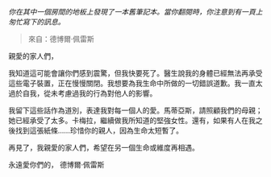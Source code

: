 _你在其中一個房間的地板上發現了一本舊筆記本。當你翻閱時，你注意到有一頁上匆忙寫下的訊息。_

> 來自：德博爾·佩雷斯

親愛的家人們，

我知道這可能會讓你們感到震驚，但我快要死了。醫生說我的身體已經無法再承受這些電子裝置，正在慢慢關閉。我想要為我生命中所做的一切錯誤道歉。我一直太過於自我，從未考慮過我的行為對他人的影響。

我留下這些話作為道別，表達我對每一個人的愛。馬蒂亞斯，請照顧我們的母親；她已經承受了太多。卡梅拉，繼續做我所知道的堅強女性。還有，如果有人在我之後找到這張紙條……珍惜你的親人，因為生命太短暫了。

再見了，我親愛的家人們，希望在另一個生命或維度再相遇。

永遠愛你們的，
德博爾·佩雷斯
